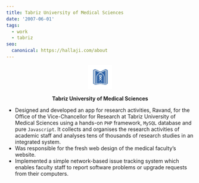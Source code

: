 ```yaml
---
title: Tabriz University of Medical Sciences
date: '2007-06-01'
tags:
  - work
  - tabriz
seo:
  canonical: https://hallaji.com/about
---
```

<p align='center'>
  <img src='/stories/tbzmed/tbzmed.png' height='64' />
</p>
<p align='center'>
  <b>Tabriz University of Medical Sciences</b>
</p>

* Designed and developed an app for research activities, Ravand, for the Office of the Vice-Chancellor for Research at
Tabriz University of Medical Sciences using a hands-on `PHP` framework, `MySQL` database and pure `Javascript`. It
collects and organises the research activities of academic staff and analyses tens of thousands of research studies in
an integrated system.
* Was responsible for the fresh web design of the medical faculty’s website.
* Implemented a simple network-based issue tracking system which enables faculty staff to report software problems or
upgrade requests from their computers.
